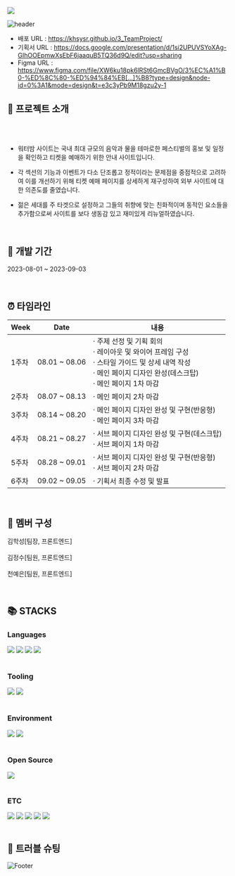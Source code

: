 <a href="https://hits.seeyoufarm.com"><img src="https://hits.seeyoufarm.com/api/count/incr/badge.svg?url=https%3A%2F%2Fgithub.com%2Fkhsysr%2F3_TeamProject&count_bg=%23000000&title_bg=%2334C9EE&icon=reverbnation.svg&icon_color=%23E7E7E7&title=Github&edge_flat=false"/></a>

![header](https://capsule-render.vercel.app/api?type=waving&color=34C9EE&text=WEBSITE%20RENEWAL%20PROJECT%20&animation=twinkling&fontSize=20&fontAlignY=33&fontAlign=80&height=250&fontColor=d6ace6&desc=%20WATER%20BOMB&descAlignY=55&descAlign=70&descSize=75&rotate=-6
)

- 배포 URL :  https://khsysr.github.io/3_TeamProject/
- 기획서 URL : https://docs.google.com/presentation/d/1si2UPUVSYoXAg-GIhOOEpmwXsEbF6jaaquB5TQ36d9Q/edit?usp=sharing
- Figma URL : https://www.figma.com/file/XW6ku18pk6lRSt6GmcBVgO/3%EC%A1%B0-%ED%8C%80-%ED%94%84%EB[…]%B8?type=design&node-id=0%3A1&mode=design&t=e3c3yPb9M18gzu2y-1

## 🙋 프로젝트 소개

<br>



<br>

- 워터밤 사이트는 국내 최대 규모의 음악과 물을 테마로한 페스티벌의 홍보 및 일정을 확인하고 티켓을 예매하기 위한 안내 사이트입니다.

- 각 섹션의 기능과 이벤트가 다소 단조롭고 정적이라는 문제점을 중점적으로 고려하여 이를 개선하기 위해 티켓 예매 페이지를 상세하게 재구성하여 외부 사이트에 대한 의존도를 줄였습니다.

- 젊은 세대를 주 타겟으로 설정하고 그들의 취향에 맞는 친화적이며 동적인 요소들을 추가함으로써 사이트를 보다 생동감 있고 재미있게 리뉴얼하였습니다.

<br>

## 📆 개발 기간

2023-08-01 ~ 2023-09-03

<br>

## ⏰ 타임라인

| Week |   Date  | 내용 |
| ------ | -- |----------- |
| 1주차 |  08.01 ~ 08.06  |· 주제 선정 및 기획 회의<br>· 레이아웃 및 와이어 프레임 구성<br>· 스타일 가이드 및 상세 내역 작성<br>· 메인 페이지 디자인 완성(데스크탑)<br>· 메인 페이지 1차 마감 |
| 2주차 |  08.07 ~ 08.13  |· 메인 페이지 2차 마감|
| 3주차 |  08.14 ~ 08.20  |· 메인 페이지 디자인 완성 및 구현(반응형)<br>· 메인 페이지 3차 마감  |
| 4주차 |  08.21 ~ 08.27  |· 서브 페이지 디자인 완성 및 구현(데스크탑)<br>· 서브 페이지 1차 마감 |
| 5주차 |  08.28 ~ 09.01  |· 서브 페이지 디자인 완성 및 구현(반응형)<br>· 서브 페이지 2차 마감   |
| 6주차 |  09.02 ~ 09.05  |· 기획서 최종 수정 및 발표|

<br>

## 👬 멤버 구성

김학성[팀장, 프론트엔드]
<br>
<br>
김정수[팀원, 프론트엔드]
<br>
<br>
천예은[팀원, 프론트엔드]

<br>

## 📚 STACKS

<div>
<h3>Languages</h3>
<img src="https://img.shields.io/badge/-HTML5-E34F26?style=flat&logo=HTML5&logoColor=white"/>
<img src="https://img.shields.io/badge/-CSS3-1572B6?style=flat&logo=CSS3&logoColor=white"/>
<img src="https://img.shields.io/badge/-JavaScript-F7DF1E?style=flat&logo=JavaScript&logoColor=white"/>
<img src="https://img.shields.io/badge/-jQuery-0769AD?style=flat&logo=jQuery&logoColor=white"/>
</div>
<br>
<div>
<h3>Tooling</h3>
<img src="https://img.shields.io/badge/-GitHub-181717?style=flat&logo=GitHub&logoColor=white"/> 
<img src="https://img.shields.io/badge/-Git-F05032?style=flat&logo=Git&logoColor=white"/>
</div>
<br>
<div>
<h3>Environment</h3>
<img src="https://img.shields.io/badge/-Windows10-0078D6?style=flat&logo=Windows&logoColor=white"/>
<img src="https://img.shields.io/badge/-macOS-000000?style=flat&logo=macOS&logoColor=white"/>
</div>
<br>
<div>
<h3>Open Source</h3>
<img src="https://img.shields.io/badge/-Naver-03C75A?style=flat&logo=Naver&logoColor=white"/> 
</div>
<br>
<div>
<h3>ETC</h3>
<img src="https://img.shields.io/badge/-Slack-4A154B?style=flat&logo=Slack&logoColor=white"/>
<img src="https://img.shields.io/badge/-Notion-000000?style=flat&logo=Notion&logoColor=white"/>
<img src="https://img.shields.io/badge/-Figma-F24E1E?style=flat&logo=Figma&logoColor=white"/>
<img src="https://img.shields.io/badge/-Adobe Photoshop-31A8FF?style=flat&logo=Adobe Photoshop&logoColor=white"/>
<img src="https://img.shields.io/badge/-Adobe Illustrator-FF9A00?style=flat&logo=Adobe Illustrator&logoColor=white"/>
</div>

<br>

## 🌟 트러블 슈팅


![Footer](https://capsule-render.vercel.app/api?type=waving&color=34C9EE&height=150&section=footer)
